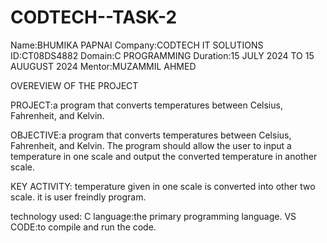 # CODTECH--TASK-2

Name:BHUMIKA PAPNAI
Company:CODTECH IT SOLUTIONS
ID:CT08DS4882 
Domain:C PROGRAMMING 
Duration:15 JULY 2024 TO 15 AUUGUST 2024 
Mentor:MUZAMMIL AHMED

OVEREVIEW OF THE PROJECT

PROJECT:a program that converts temperatures between Celsius,
Fahrenheit, and Kelvin.

OBJECTIVE:a program that converts temperatures between Celsius,
Fahrenheit, and Kelvin. The program should allow the user to
input a temperature in one scale and output the converted
temperature in another scale.

KEY ACTIVITY: 
temperature given in one scale is converted into other two scale.
it is user freindly program.


technology used:
C language:the primary programming language. 
VS CODE:to compile and run the code.
